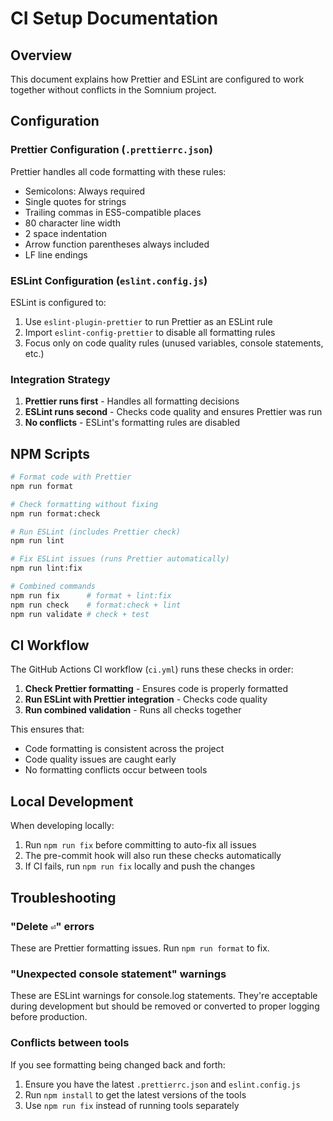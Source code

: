 # CI Setup Documentation

## Overview

This document explains how Prettier and ESLint are configured to work together without conflicts in the Somnium project.

## Configuration

### Prettier Configuration (`.prettierrc.json`)

Prettier handles all code formatting with these rules:

- Semicolons: Always required
- Single quotes for strings
- Trailing commas in ES5-compatible places
- 80 character line width
- 2 space indentation
- Arrow function parentheses always included
- LF line endings

### ESLint Configuration (`eslint.config.js`)

ESLint is configured to:

1. Use `eslint-plugin-prettier` to run Prettier as an ESLint rule
2. Import `eslint-config-prettier` to disable all formatting rules
3. Focus only on code quality rules (unused variables, console statements, etc.)

### Integration Strategy

1. **Prettier runs first** - Handles all formatting decisions
2. **ESLint runs second** - Checks code quality and ensures Prettier was run
3. **No conflicts** - ESLint's formatting rules are disabled

## NPM Scripts

```bash
# Format code with Prettier
npm run format

# Check formatting without fixing
npm run format:check

# Run ESLint (includes Prettier check)
npm run lint

# Fix ESLint issues (runs Prettier automatically)
npm run lint:fix

# Combined commands
npm run fix      # format + lint:fix
npm run check    # format:check + lint
npm run validate # check + test
```

## CI Workflow

The GitHub Actions CI workflow (`ci.yml`) runs these checks in order:

1. **Check Prettier formatting** - Ensures code is properly formatted
2. **Run ESLint with Prettier integration** - Checks code quality
3. **Run combined validation** - Runs all checks together

This ensures that:

- Code formatting is consistent across the project
- Code quality issues are caught early
- No formatting conflicts occur between tools

## Local Development

When developing locally:

1. Run `npm run fix` before committing to auto-fix all issues
2. The pre-commit hook will also run these checks automatically
3. If CI fails, run `npm run fix` locally and push the changes

## Troubleshooting

### "Delete `⏎`" errors

These are Prettier formatting issues. Run `npm run format` to fix.

### "Unexpected console statement" warnings

These are ESLint warnings for console.log statements. They're acceptable during development but should be removed or converted to proper logging before production.

### Conflicts between tools

If you see formatting being changed back and forth:

1. Ensure you have the latest `.prettierrc.json` and `eslint.config.js`
2. Run `npm install` to get the latest versions of the tools
3. Use `npm run fix` instead of running tools separately
